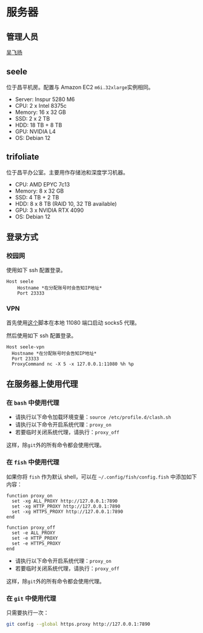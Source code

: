 # 服务器

## 管理人员

[吴飞扬](mailto:1308642003@qq.com)

## seele

位于昌平机房。配置与 Amazon EC2 `m6i.32xlarge`实例相同。

- Server: Inspur 5280 M6
- CPU: 2 x Intel 8375c
- Memory: 16 x 32 GB
- SSD: 2 x 2 TB
- HDD: 18 TB + 8 TB
- GPU: NVIDIA L4
- OS: Debian 12

## trifoliate

位于昌平办公室。主要用作存储池和深度学习机器。

- CPU: AMD EPYC 7c13
- Memory: 8 x 32 GB
- SSD: 4 TB + 2 TB
- HDD: 8 x 8 TB (RAID 10, 32 TB available)
- GPU: 3 x NVIDIA RTX 4090
- OS: Debian 12

## 登录方式

### 校园网

使用如下 ssh 配置登录。

```ssh-config
Host seele
	Hostname *在分配账号时会告知IP地址*
	Port 23333
```

### VPN

首先使用[这个](https://gist.github.com/youweizhuo/aea674cac7d79dcdb02b42f3a0985536)脚本在本地 11080 端口启动 socks5 代理。

然后使用如下 ssh 配置登录。

```ssh-config
Host seele-vpn
  Hostname *在分配账号时会告知IP地址*
  Port 23333
  ProxyCommand nc -X 5 -x 127.0.0.1:11080 %h %p
```

## 在服务器上使用代理

### 在 `bash` 中使用代理

- 请执行以下命令加载环境变量：`source /etc/profile.d/clash.sh`
- 请执行以下命令开启系统代理：`proxy_on`
- 若要临时关闭系统代理，请执行：`proxy_off`

这样，除`git`外的所有命令都会使用代理。

### 在 `fish` 中使用代理

如果你将 `fish` 作为默认 shell，可以在 `~/.config/fish/config.fish` 中添加如下内容：

```fish
function proxy_on
  set -xg ALL_PROXY http://127.0.0.1:7890
  set -xg HTTP_PROXY http://127.0.0.1:7890
  set -xg HTTPS_PROXY http://127.0.0.1:7890
end

function proxy_off
  set -e ALL_PROXY
  set -e HTTP_PROXY
  set -e HTTPS_PROXY
end
```

- 请执行以下命令开启系统代理：`proxy_on`
- 若要临时关闭系统代理，请执行：`proxy_off`

这样，除`git`外的所有命令都会使用代理。

### 在 `git` 中使用代理

只需要执行一次：

```bash
git config --global https.proxy http://127.0.0.1:7890
```
